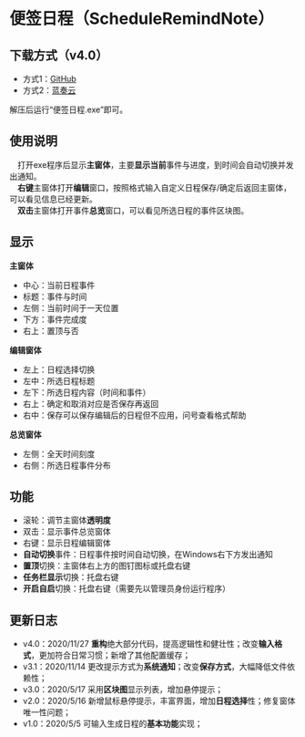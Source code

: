 # 便签日程（ScheduleRemindNote）

**下载方式（v4.0）**
- 
- 方式1：[GitHub](https://github.com/tp1415926535/ScheduleRemindNote/raw/main/%E4%BE%BF%E7%AD%BE%E6%97%A5%E7%A8%8Bv4.0.rar)   
- 方式2：[蓝奏云](https://wws.lanzous.com/i4On4iuc1de)     

解压后运行“便签日程.exe”即可。
   
**使用说明**
- 
　打开exe程序后显示**主窗体**，主要**显示当前**事件与进度，到时间会自动切换并发出通知。   
　**右键**主窗体打开**编辑**窗口，按照格式输入自定义日程保存/确定后返回主窗体，可以看见信息已经更新。   
　**双击**主窗体打开事件**总览**窗口，可以看见所选日程的事件区块图。   
  
**显示**  
- 
**主窗体**  
- 中心：当前日程事件
- 标题：事件与时间
- 左侧：当前时间于一天位置
- 下方：事件完成度
- 右上：置顶与否  

**编辑窗体**  
- 左上：日程选择切换
- 左中：所选日程标题
- 左下：所选日程内容（时间和事件）
- 右上：确定和取消对应是否保存再返回
- 右中：保存可以保存编辑后的日程但不应用，问号查看格式帮助  

**总览窗体**   
- 左侧：全天时间刻度
- 右侧：所选日程事件分布

**功能**
-  
- 滚轮：调节主窗体**透明度**
- 双击：显示事件总览窗体
- 右键：显示日程编辑窗体
- **自动切换**事件：日程事件按时间自动切换，在Windows右下方发出通知
- **置顶**切换：主窗体右上方的图钉图标或托盘右键
- **任务栏显示**切换：托盘右键  
- **开启自启**切换：托盘右键（需要先以管理员身份运行程序）  
    
**更新日志**
-    
- v4.0：2020/11/27 **重构**绝大部分代码，提高逻辑性和健壮性；改变**输入格式**，更加符合日常习惯；新增了其他配置缓存；
- v3.1：2020/11/14 更改提示方式为**系统通知**；改变**保存方式**，大幅降低文件依赖性；
- v3.0：2020/5/17 采用**区块图**显示列表，增加悬停提示；
- v2.0：2020/5/16 新增鼠标悬停提示，丰富界面，增加**日程选择**性；修复窗体唯一性问题；
- v1.0：2020/5/5 可输入生成日程的**基本功能**实现；



